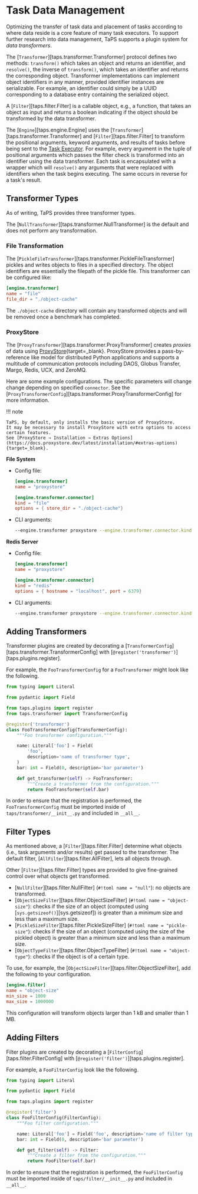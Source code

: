 # Task Data Management

Optimizing the transfer of task data and placement of tasks according to where data reside is a core feature of many task executors.
To support further research into data management, TaPS supports a plugin system for *data transformers*.

The [`Transformer`][taps.transformer.Transformer] protocol defines two methods: `transform()` which takes an object and returns an identifier, and `resolve()`, the inverse of `transform()`, which takes an identifier and returns the corresponding object.
Transformer implementations can implement object identifiers in any manner, provided identifier instances are serializable.
For example, an identifier could simply be a UUID corresponding to a database entry containing the serialized object.

A [`Filter`][taps.filter.Filter] is a callable object, e.g., a function, that takes an object as input and returns a boolean indicating if the object should be transformed by the data transformer.

The [`Engine`][taps.engine.Engine] uses the [`Transformer`][taps.transformer.Transformer] and [`Filter`][taps.filter.Filter] to transform the positional arguments, keyword arguments, and results of tasks before being sent to the [Task Executor](executor.md).
For example, every argument in the tuple of positional arguments which passes the filter check is transformed into an identifier using the data transformer.
Each task is encapsulated with a wrapper which will `resolve()` any arguments that were replaced with identifiers when the task begins executing.
The same occurs in reverse for a task's result.

## Transformer Types

As of writing, TaPS provides three transformer types.

The [`NullTransformer`][taps.transformer.NullTransformer] is the default and does not perform any transformation.

### File Transformation

The [`PickleFileTransformer`][taps.transformer.PickleFileTransformer] pickles and writes objects to files in a specified directory.
The object identifiers are essentially the filepath of the pickle file.
This transformer can be configured like:
```toml title="Pickle File Transformer Config"
[engine.transformer]
name = "file"
file_dir = "./object-cache"
```
The `./object-cache` directory will contain any transformed objects and will be removed once a benchmark has completed.

### ProxyStore

The [`ProxyTransformer`][taps.transformer.ProxyTransformer] creates *proxies* of data using [ProxyStore](https://docs.proxystore.dev/){target=_blank}.
ProxyStore provides a pass-by-reference like model for distributed Python applications and supports a multitude of communication protocols including DAOS, Globus Transfer, Margo, Redis, UCX, and ZeroMQ.

Here are some example configurations.
The specific parameters will change change depending on specified `connector`.
See the [`ProxyTransformerConfig`][taps.transformer.ProxyTransformerConfig] for more information.

!!! note

    TaPS, by default, only installs the basic version of ProxyStore.
    It may be necessary to install ProxyStore with extra options to access certain features.
    See [ProxyStore → Installation → Extras Options](https://docs.proxystore.dev/latest/installation/#extras-options){target=_blank}.

**File System**

* Config file:
  ```toml
  [engine.transformer]
  name = "proxystore"

  [engine.transformer.connector]
  kind = "file"
  options = { store_dir = "./object-cache"}
  ```
* CLI arguments:
  ```bash
  --engine.transformer proxystore --engine.transformer.connector.kind file --engine.transformer.connector.options '{"store_dir": "./object-cache"}'
  ```

**Redis Server**

* Config file:
  ```toml
  [engine.transformer]
  name = "proxystore"

  [engine.transformer.connector]
  kind = "redis"
  options = { hostname = "localhost", port = 6379}
  ```
* CLI arguments:
  ```bash
  --engine.transformer proxystore --engine.transformer.connector.kind redis --engine.transformer.connector.options '{"hostname": "localhost", "port": 6379}'
  ```

## Adding Transformers

Transformer plugins are created by decorating a [`TransformerConfig`][taps.transformer.TransformerConfig] with [`@register('transformer')`][taps.plugins.register].

For example, the `FooTransformerConfig` for a `FooTransformer` might look like the following.
```python title="taps/transformer/_foo.py" linenums="1"
from typing import Literal

from pydantic import Field

from taps.plugins import register
from taps.transformer import TransformerConfig

@register('transformer')
class FooTransformerConfig(TransformerConfig):
    """Foo transformer configuration."""

    name: Literal['foo'] = Field(
        'foo',
        description='name of transformer type',
    )
    bar: int = Field(0, description='bar parameter')

    def get_transformer(self) -> FooTransformer:
        """Create a transformer from the configuration."""
        return FooTransformer(self.bar)
```
In order to ensure that the registration is performed, the `FooTransformerConfig` must be imported inside of `taps/transformer/__init__.py` and included in `__all__`.

## Filter Types

As mentioned above, a [`Filter`][taps.filter.Filter] determine what objects (i.e., task arguments and/or results) get passed to the transformer.
The default filter, [`AllFilter`][taps.filter.AllFilter], lets all objects through.

Other [`Filter`][taps.filter.Filter] types are provided to give fine-grained control over what objects get transformed.

* [`NullFilter`][taps.filter.NullFilter] (`#!toml name = "null"`): no objects are transformed.
* [`ObjectSizeFilter`][taps.filter.ObjectSizeFilter] (`#!toml name = "object-size"`): checks if the size of an object (computed using [`sys.getsizeof()`][sys.getsizeof]) is greater than a minimum size and less than a maximum size.
* [`PickleSizeFilter`][taps.filter.PickleSizeFilter] (`#!toml name = "pickle-size"`): checks if the size of an object (computed using the size of the pickled object) is greater than a minimum size and less than a maximum size.
* [`ObjectTypeFilter`][taps.filter.ObjectTypeFilter] (`#!toml name = "object-type"`): checks if the object is of a certain type.

To use, for example, the [`ObjectSizeFilter`][taps.filter.ObjectSizeFilter], add the following to your configuration.
```toml title="Object Size Filter Config"
[engine.filter]
name = "object-size"
min_size = 1000
max_size = 1000000
```
This configuration will transform objects larger than 1 kB and smaller than 1 MB.

## Adding Filters

Filter plugins are created by decorating a [`FilterConfig`][taps.filter.FilterConfig] with [`@register('filter')`][taps.plugins.register].

For example, a `FooFilterConfig` look like the following.
```python title="taps/filters/_foo.py" linenums="1"
from typing import Literal

from pydantic import Field

from taps.plugins import register

@register('filter')
class FooFilterConfig(FilterConfig):
    """Foo filter configuration."""

    name: Literal['foo'] = Field('foo', description='name of filter type')
    bar: int = Field(0, description='bar parameter')

    def get_filter(self) -> Filter:
        """Create a filter from the configuration."""
        return FooFilter(self.bar)
```
In order to ensure that the registration is performed, the `FooFilterConfig` must be imported inside of `taps/filter/__init__.py` and included in `__all__`.
